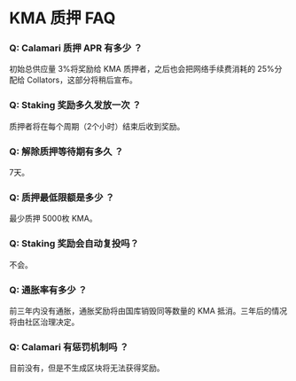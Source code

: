 # KMA 质押 FAQ

### Q: Calamari 质押 APR 有多少 ？

初始总供应量 3%将奖励给 KMA 质押者，之后也会把网络手续费消耗的 25%分配给 Collators，这部分将稍后宣布。

### Q: Staking 奖励多久发放一次 ？

质押者将在每个周期（2个小时）结束后收到奖励。

### Q: 解除质押等待期有多久 ？

7天。

### Q: 质押最低限额是多少 ？

最少质押 5000枚 KMA。

### Q: Staking 奖励会自动复投吗？

不会。

### Q: 通胀率有多少 ？

前三年内没有通胀，通胀奖励将由国库销毁同等数量的 KMA 抵消。三年后的情况将由社区治理决定。

### Q: Calamari 有惩罚机制吗 ？

目前没有，但是不生成区块将无法获得奖励。
